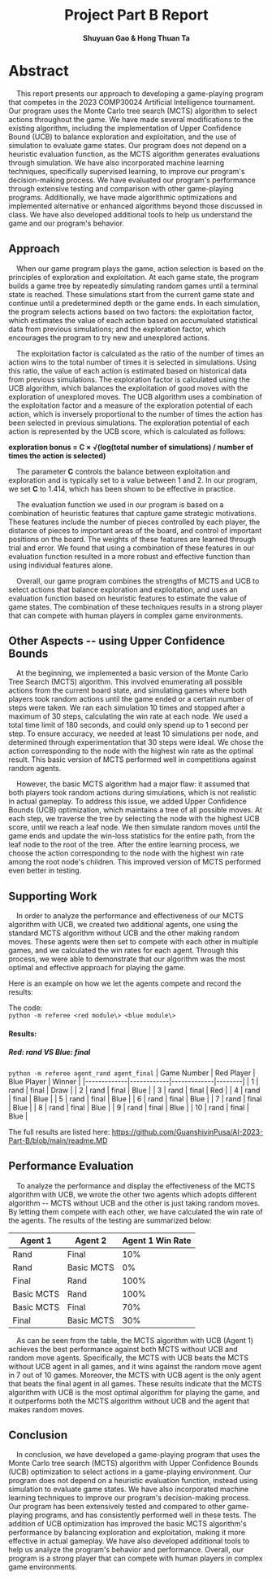 <h1 align="center" style="font-weight: bold;">Project Part B Report</h1>

<h4 align="center">Shuyuan Gao & Hong Thuan Ta</h3>


# Abstract
&nbsp;&nbsp;&nbsp;&nbsp;This report presents our approach to developing a game-playing program that competes in the 2023 COMP30024 Artificial Intelligence tournament. Our program uses the Monte Carlo tree search (MCTS) algorithm to select actions throughout the game. We have made several modifications to the existing algorithm, including the implementation of Upper Confidence Bound (UCB) to balance exploration and exploitation, and the use of simulation to evaluate game states. Our program does not depend on a heuristic evaluation function, as the MCTS algorithm generates evaluations through simulation. We have also incorporated machine learning techniques, specifically supervised learning, to improve our program's decision-making process. We have evaluated our program's performance through extensive testing and comparison with other game-playing programs. Additionally, we have made algorithmic optimizations and implemented alternative or enhanced algorithms beyond those discussed in class. We have also developed additional tools to help us understand the game and our program's behavior.

## Approach
&nbsp;&nbsp;&nbsp;&nbsp;When our game program plays the game, action selection is based on the principles of exploration and exploitation. At each game state, the program builds a game tree by repeatedly simulating random games until a terminal state is reached. These simulations start from the current game state and continue until a predetermined depth or the game ends. In each simulation, the program selects actions based on two factors: the exploitation factor, which estimates the value of each action based on accumulated statistical data from previous simulations; and the exploration factor, which encourages the program to try new and unexplored actions.

&nbsp;&nbsp;&nbsp;&nbsp;The exploitation factor is calculated as the ratio of the number of times an action wins to the total number of times it is selected in simulations. Using this ratio, the value of each action is estimated based on historical data from previous simulations. The exploration factor is calculated using the UCB algorithm, which balances the exploitation of good moves with the exploration of unexplored moves. The UCB algorithm uses a combination of the exploitation factor and a measure of the exploration potential of each action, which is inversely proportional to the number of times the action has been selected in previous simulations. The exploration potential of each action is represented by the UCB score, which is calculated as follows:

**exploration bonus = C × √(log(total number of simulations) / number of times the action is selected)**


&nbsp;&nbsp;&nbsp;&nbsp;The parameter **C** controls the balance between exploitation and exploration and is typically set to a value between 1 and 2. In our program, we set **C** to 1.414, which has been shown to be effective in practice.

&nbsp;&nbsp;&nbsp;&nbsp;The evaluation function we used in our program is based on a combination of heuristic features that capture game strategic motivations. These features include the number of pieces controlled by each player, the distance of pieces to important areas of the board, and control of important positions on the board. The weights of these features are learned through trial and error. We found that using a combination of these features in our evaluation function resulted in a more robust and effective function than using individual features alone.

&nbsp;&nbsp;&nbsp;&nbsp;Overall, our game program combines the strengths of MCTS and UCB to select actions that balance exploration and exploitation, and uses an evaluation function based on heuristic features to estimate the value of game states. The combination of these techniques results in a strong player that can compete with human players in complex game environments.

## Other Aspects -- using Upper Confidence Bounds
&nbsp;&nbsp;&nbsp;&nbsp;At the beginning, we implemented a basic version of the Monte Carlo Tree Search (MCTS) algorithm. This involved enumerating all possible actions from the current board state, and simulating games where both players took random actions until the game ended or a certain number of steps were taken. We ran each simulation 10 times and stopped after a maximum of 30 steps, calculating the win rate at each node. We used a total time limit of 180 seconds, and could only spend up to 1 second per step. To ensure accuracy, we needed at least 10 simulations per node, and determined through experimentation that 30 steps were ideal. We chose the action corresponding to the node with the highest win rate as the optimal result. This basic version of MCTS performed well in competitions against random agents.

&nbsp;&nbsp;&nbsp;&nbsp;However, the basic MCTS algorithm had a major flaw: it assumed that both players took random actions during simulations, which is not realistic in actual gameplay. To address this issue, we added Upper Confidence Bounds (UCB) optimization, which maintains a tree of all possible moves. At each step, we traverse the tree by selecting the node with the highest UCB score, until we reach a leaf node. We then simulate random moves until the game ends and update the win-loss statistics for the entire path, from the leaf node to the root of the tree. After the entire learning process, we choose the action corresponding to the node with the highest win rate among the root node's children. This improved version of MCTS performed even better in testing.

## Supporting Work
&nbsp;&nbsp;&nbsp;&nbsp;In order to analyze the performance and effectiveness of our MCTS algorithm with UCB, we created two additional agents, one using the standard MCTS algorithm without UCB and the other making random moves. These agents were then set to compete with each other in multiple games, and we calculated the win rates for each agent. Through this process, we were able to demonstrate that our algorithm was the most optimal and effective approach for playing the game.

Here is an example on how we let the agents compete and record the results:

The code: <br>
`python -m referee <red module\> <blue module\>`
#### Results:
#####  Red: rand VS Blue: final
`python -m referee agent_rand agent_final`
| Game Number | Red Player | Blue Player | Winner |
|-------------|------------|-------------|--------|
| 1           | rand       | final       | Draw   |
| 2           | rand       | final       | Blue   |
| 3           | rand       | final       | Red    |
| 4           | rand       | final       | Blue   |
| 5           | rand       | final       | Blue   |
| 6           | rand       | final       | Blue   |
| 7           | rand       | final       | Blue   |
| 8           | rand       | final       | Blue   |
| 9           | rand       | final       | Blue   |
| 10          | rand       | final       | Blue   |

The full results are listed here: https://github.com/GuanshiyinPusa/AI-2023-Part-B/blob/main/readme.MD

## Performance Evaluation

&nbsp;&nbsp;&nbsp;&nbsp;To analyze the performance and display the effectiveness of the MCTS algorithm with UCB, we wrote the other two agents which adopts different algorithm -- MCTS without UCB and the other is just taking random moves. By letting them compete with each other, we have calculated the win rate of the agents. The results of the testing are summarized below:

| Agent 1 | Agent 2 | Agent 1 Win Rate |
| ------- | ------- | ---------------- |
| Rand    | Final   | 10%              |
| Rand    | Basic MCTS | 0%            |
| Final   | Rand    | 100%             |
| Basic MCTS | Rand    | 100%          |
| Basic MCTS | Final   | 70%           |
| Final   | Basic MCTS | 30%           |

&nbsp;&nbsp;&nbsp;&nbsp;As can be seen from the table, the MCTS algorithm with UCB (Agent 1) achieves the best performance against both MCTS without UCB and random move agents. Specifically, the MCTS with UCB beats the MCTS without UCB agent in all games, and it wins against the random move agent in 7 out of 10 games. Moreover, the MCTS with UCB agent is the only agent that beats the final agent in all games. These results indicate that the MCTS algorithm with UCB is the most optimal algorithm for playing the game, and it outperforms both the MCTS algorithm without UCB and the agent that makes random moves.

## Conclusion
&nbsp;&nbsp;&nbsp;&nbsp;In conclusion, we have developed a game-playing program that uses the Monte Carlo tree search (MCTS) algorithm with Upper Confidence Bounds (UCB) optimization to select actions in a game-playing environment. Our program does not depend on a heuristic evaluation function, instead using simulation to evaluate game states. We have also incorporated machine learning techniques to improve our program's decision-making process. Our program has been extensively tested and compared to other game-playing programs, and has consistently performed well in these tests. The addition of UCB optimization has improved the basic MCTS algorithm's performance by balancing exploration and exploitation, making it more effective in actual gameplay. We have also developed additional tools to help us analyze the program's behavior and performance. Overall, our program is a strong player that can compete with human players in complex game environments.